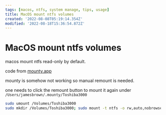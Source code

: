 ```yaml
---
tags: [macos, ntfs, system manage, tips, usage]
title: MacOS mount ntfs volumes
created: '2022-08-08T05:19:14.354Z'
modified: '2022-08-18T15:36:54.872Z'
---
```


# MacOS mount ntfs volumes

macos mount ntfs read-only by default.

code from [mounty.app](https://mounty.app/)

mounty is somehow not working so manual remount is needed.

one needs to click the remount button to mount it again under `/Users/jamesbrown/.mounty/Toshiba3000`

```bash
sudo umount /Volumes/Toshiba3000
sudo mkdir /Volumes/Toshiba3000; sudo mount -t ntfs -o rw,auto,nobrowse /dev/<diskIdentifier> /Volumes/Toshiba3000
```
